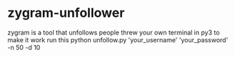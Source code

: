 # zygram-unfollower
zygram is a tool that unfollows people threw your own terminal in py3 to make it work run this python unfollow.py 'your_username' 'your_password' -n 50 -d 10
